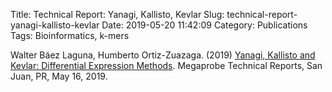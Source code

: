 Title: Technical Report: Yanagi, Kallisto, Kevlar
Slug: technical-report-yanagi-kallisto-kevlar
Date: 2019-05-20 11:42:09
Category: Publications
Tags: Bioinformatics, k-mers


Walter Báez Laguna, Humberto Ortiz-Zuazaga. (2019)
[Yanagi, Kallisto and Kevlar: Differential Expression Methods]({filename}/images/yanagi_kallisto_kevlar.pdf).
Megaprobe Technical Reports, San Juan, PR, May 16, 2019.
